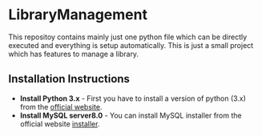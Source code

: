 # LibraryManagement

This repositoy contains mainly just one python file which can be directly executed and everything is setup automatically.
This is just a small project which has features to manage a library.

## Installation Instructions
* **Install Python 3.x** - First you have to install a version of python (3.x) from the [official website](https://www.python.org/downloads/).
* **Install MySQL server8.0** - 
  You can install MySQL installer from the official website [installer](https://dev.mysql.com/downloads/installer/).
  
  
